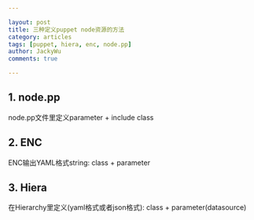 ```yaml
---

layout: post   
title: 三种定义puppet node资源的方法  
category: articles  
tags: [puppet, hiera, enc, node.pp]  
author: JackyWu  
comments: true  

---
```



## 1. node.pp

node.pp文件里定义parameter + include class

## 2. ENC

ENC输出YAML格式string: class + parameter

## 3. Hiera
在Hierarchy里定义(yaml格式或者json格式): class + parameter(datasource)
